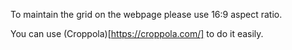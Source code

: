 To maintain the grid on the webpage please use 16:9 aspect ratio.

You can use (Croppola)[https://croppola.com/] to do it easily. 
